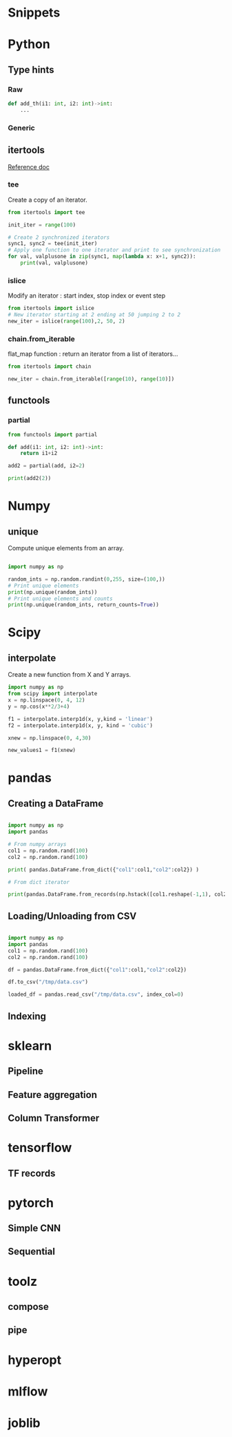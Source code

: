 # Snippets

# Python

## Type hints

### Raw
````python
def add_th(i1: int, i2: int)->int:
    ...
````

### Generic

## itertools

[Reference doc](https://docs.python.org/fr/3/library/itertools.html)

### tee

Create a copy of an iterator.

````python
from itertools import tee

init_iter = range(100)

# Create 2 synchronized iterators
sync1, sync2 = tee(init_iter)
# Apply one function to one iterator and print to see synchronization
for val, valplusone in zip(sync1, map(lambda x: x+1, sync2)):
    print(val, valplusone)

````

### islice

Modify an iterator : start index, stop index or event step

```python
from itertools import islice
# New iterator starting at 2 ending at 50 jumping 2 to 2
new_iter = islice(range(100),2, 50, 2)
```

### chain.from_iterable

flat_map function : return an iterator from a list of iterators...

```python
from itertools import chain

new_iter = chain.from_iterable([range(10), range(10)])

```

## functools

### partial

```python
from functools import partial

def add(i1: int, i2: int)->int:
    return i1+i2

add2 = partial(add, i2=2)

print(add2(2))

```

# Numpy

## unique

Compute unique elements from an array. 

```python

import numpy as np

random_ints = np.random.randint(0,255, size=(100,))
# Print unique elements
print(np.unique(random_ints))
# Print unique elements and counts
print(np.unique(random_ints, return_counts=True))

```

# Scipy

## interpolate

Create a new function from X and Y arrays.

```python
import numpy as np
from scipy import interpolate
x = np.linspace(0, 4, 12)
y = np.cos(x**2/3+4)

f1 = interpolate.interp1d(x, y,kind = 'linear')
f2 = interpolate.interp1d(x, y, kind = 'cubic')

xnew = np.linspace(0, 4,30)

new_values1 = f1(xnew)

```

# pandas

## Creating a DataFrame

```python

import numpy as np
import pandas

# From numpy arrays
col1 = np.random.rand(100)
col2 = np.random.rand(100)

print( pandas.DataFrame.from_dict({"col1":col1,"col2":col2}) ) 

# From dict iterator

print(pandas.DataFrame.from_records(np.hstack([col1.reshape(-1,1), col2.reshape(-1,1)]), columns=["col1", "col2"]))

```

## Loading/Unloading from CSV

```python

import numpy as np
import pandas
col1 = np.random.rand(100)
col2 = np.random.rand(100)

df = pandas.DataFrame.from_dict({"col1":col1,"col2":col2})

df.to_csv("/tmp/data.csv")

loaded_df = pandas.read_csv("/tmp/data.csv", index_col=0)

```

## Indexing

# sklearn

## Pipeline

## Feature aggregation

## Column Transformer

# tensorflow

## TF records

# pytorch

## Simple CNN

## Sequential

# toolz

## compose

## pipe

# hyperopt

# mlflow

# joblib
